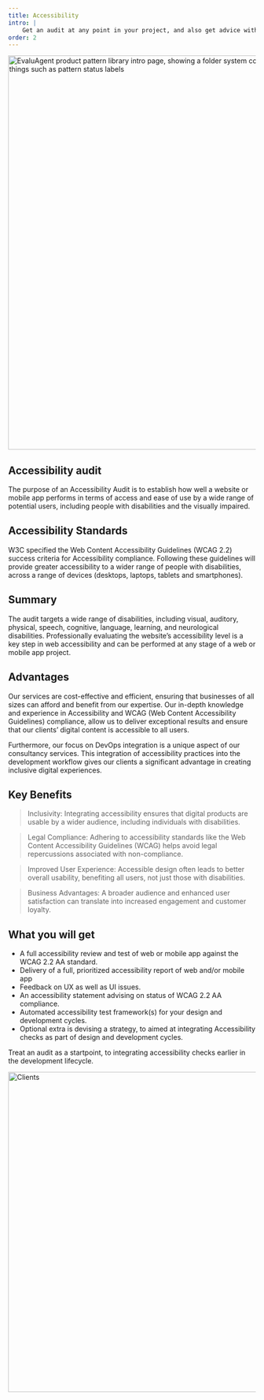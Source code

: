 ```yaml
---
title: Accessibility
intro: |
    Get an audit at any point in your project, and also get advice with pushing accessibility as part of your way of working, from design to code to production.
order: 2
---
```


<picture>
    <img src="/assets/img/accessibility.jpg" alt="EvaluAgent product pattern library intro page, showing a folder system containing the patterns and documenting things such as pattern status labels" width="800" loading="lazy" decoding="async" />
</picture>

## Accessibility audit

The purpose of an Accessibility Audit is to establish how well a website or mobile app performs in terms of access and ease of use by a wide range of potential users, including people with disabilities and the visually impaired. 

## Accessibility Standards
W3C specified the Web Content Accessibility Guidelines (WCAG 2.2) success criteria for Accessibility compliance. Following these guidelines will provide greater accessibility to a wider range of people with disabilities, across a range of devices (desktops, laptops, tablets and smartphones).

## Summary
The audit targets a wide range of disabilities, including visual, auditory, physical, speech, cognitive, language, learning, and neurological disabilities. Professionally evaluating the website’s accessibility level is a key step in web accessibility and can be performed at any stage of a web or mobile app project.

## Advantages
Our services are cost-effective and efficient, ensuring that businesses of all sizes can afford and benefit from our expertise. Our in-depth knowledge and experience in Accessibility and WCAG (Web Content Accessibility Guidelines) compliance, allow us to deliver exceptional results and ensure that our clients’ digital content is accessible to all users.

Furthermore, our focus on DevOps integration is a unique aspect of our consultancy services. This integration of accessibility practices into the development workflow gives our clients a significant advantage in creating inclusive digital experiences.

## Key Benefits
> Inclusivity: Integrating accessibility ensures that digital products are usable by a wider audience, including individuals with disabilities.

> Legal Compliance: Adhering to accessibility standards like the Web Content Accessibility Guidelines (WCAG) helps avoid legal repercussions associated with non-compliance.

>Improved User Experience: Accessible design often leads to better overall usability, benefiting all users, not just those with disabilities.

> Business Advantages: A broader audience and enhanced user satisfaction can translate into increased engagement and customer loyalty.

## What you will get
- A full accessibility review and test of web or mobile app against the WCAG 2.2 AA standard.
- Delivery of a full, prioritized accessibility report of web and/or mobile app
- Feedback on UX as well as UI issues.
- An accessibility statement advising on status of WCAG 2.2 AA compliance.
- Automated accessibility test framework(s) for your design and development cycles.
- Optional extra is devising a strategy, to aimed at integrating Accessibility checks as part of design and development cycles.

Treat an audit as a startpoint, to integrating accessibility checks earlier in the development lifecycle.


<picture>
    <img src="/assets/img/clients.png" alt="Clients" width="650" decoding="async" />
</picture>